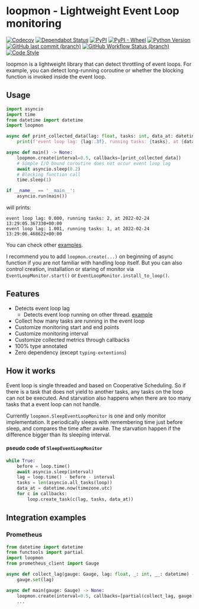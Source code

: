 # loopmon - Lightweight Event Loop monitoring


[![Codecov](https://img.shields.io/codecov/c/gh/isac322/loopmon?style=flat-square&logo=codecov)](https://app.codecov.io/gh/isac322/loopmon)
[![Dependabot Status](https://flat.badgen.net/github/dependabot/isac322/loopmon?icon=github)](https://github.com/isac322/loopmon/network/dependencies)
[![PyPI](https://img.shields.io/pypi/v/loopmon?label=pypi&logo=pypi&style=flat-square)](https://pypi.org/project/loopmon/)
[![PyPI - Wheel](https://img.shields.io/pypi/wheel/loopmon?style=flat-square&logo=pypi)](https://pypi.org/project/loopmon/)
[![Python Version](https://img.shields.io/pypi/pyversions/loopmon.svg?style=flat-square&logo=python)](https://pypi.org/project/loopmon/)
[![GitHub last commit (branch)](https://img.shields.io/github/last-commit/isac322/loopmon/master?logo=github&style=flat-square)](https://github.com/isac322/loopmon/commits/master)
[![GitHub Workflow Status (branch)](https://img.shields.io/github/actions/workflow/status/isac322/loopmon/ci.yml?branch=master&logo=github&style=flat-square)](https://github.com/isac322/loopmon/actions)
[![Code Style](https://img.shields.io/badge/code%20style-black-000000.svg?style=flat-square)](https://github.com/psf/black)

loopmon is a lightweight library that can detect throttling of event loops.
For example, you can detect long-running coroutine or whether the blocking function is invoked inside the event loop.


## Usage

```python
import asyncio
import time
from datetime import datetime
import loopmon

async def print_collected_data(lag: float, tasks: int, data_at: datetime) -> None:
    print(f'event loop lag: {lag:.3f}, running tasks: {tasks}, at {data_at}')

async def main() -> None:
    loopmon.create(interval=0.5, callbacks=[print_collected_data])
    # Simple I/O bound coroutine does not occur event loop lag
    await asyncio.sleep(0.2)
    # Blocking function call
    time.sleep(1)

if __name__ == '__main__':
    asyncio.run(main())
```

will prints:

```
event loop lag: 0.000, running tasks: 2, at 2022-02-24 13:29:05.367330+00:00
event loop lag: 1.001, running tasks: 1, at 2022-02-24 13:29:06.468622+00:00
```

You can check other [examples](https://github.com/isac322/loopmon/tree/master/examples).

I recommend you to add `loopmon.create(...)` on beginning of async function if you are not familiar with handling loop itself.
But you can also control creation, installation or staring of monitor via `EventLoopMonitor.start()` or `EventLoopMonitor.install_to_loop()`.

## Features

- Detects event loop lag
  - Detects event loop running on other thread. [example](https://github.com/isac322/loopmon/blob/master/examples/06_monitoring_another_thread.py)
- Collect how many tasks are running in the event loop
- Customize monitoring start and end points
- Customize monitoring interval
- Customize collected metrics through callbacks
- 100% type annotated
- Zero dependency (except `typing-extentions`)


## How it works

Event loop is single threaded and based on Cooperative Scheduling.
So if there is a task that does not yield to another tasks, any tasks on the loop can not be executed.
And starvation also happens when there are too many tasks that a event loop can not handle.

Currently `loopmon.SleepEventLoopMonitor` is one and only monitor implementation.
It periodically sleeps with remembering time just before sleep, and compares the time after awake.
The starvation happen if the difference bigger than its sleeping interval.


#### pseudo code of `SleepEventLoopMonitor`

```python
while True:
    before = loop.time()
    await asyncio.sleep(interval)
    lag = loop.time() - before - interval
    tasks = len(asyncio.all_tasks(loop))
    data_at = datetime.now(timezone.utc)
    for c in callbacks:
        loop.create_task(c(lag, tasks, data_at))
```

## Integration examples

### Prometheus


```python
from datetime import datetime
from functools import partial
import loopmon
from prometheus_client import Gauge

async def collect_lag(gauge: Gauge, lag: float, _: int, __: datetime) -> None:
    gauge.set(lag)

async def main(gauge: Gauge) -> None:
    loopmon.create(interval=0.5, callbacks=[partial(collect_lag, gauge)])
    ...
```